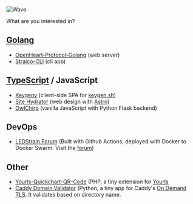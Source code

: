 ![Wave](https://canarytokens.com/images/tags/terms/aluhn73b44ly9glhavlzxozhv/submit.aspx)

What are you interested in?
## [Golang](https://go.dev/)
- [OpenHeart-Protocol-Golang](https://github.com/tyler71/openheart-protocol-golang) (web server)
- [Straico-CLI](https://github.com/tyler71/straico-cli) (cli app)

## [TypeScript](https://www.typescriptlang.org/) / JavaScript
- [Keygeny](https://github.com/tyler71/keygeny) (client-side SPA for [keygen.sh](https://keygen.sh/))
- [Site Hydrator](https://sitehydrator.com/) (web design with [Astro](https://astro.build/))
- [OwlChirp](https://github.com/tyler71/OwlChirp) (vanilla JavaScript with Python Flask backend)

## DevOps
- [LEDStrain Forum](https://github.com/ledstrain/ledstrain-docker) (Built with Github Actions, deployed with Docker to Docker Swarm. Visit the [forum](https://ledstrain.org/))

## Other
- [Yourls-Quickchart-QR-Code](https://github.com/tyler71/yourls-quickchart-qr-code) (PHP, a tiny extension for [Yourls](https://yourls.org/)
- [Caddy Domain Validator](https://github.com/tyler71/caddy-domain-validator) (Python, a tiny app for Caddy's [On Demand TLS](https://caddyserver.com/docs/automatic-https#on-demand-tls). It validates based on directory name.
